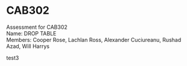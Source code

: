 # CAB302
Assessment for CAB302 <br>
Name: DROP TABLE<br>
Members: Cooper Rose, Lachlan Ross, Alexander Cuciureanu, Rushad Azad, Will Harrys
<br>

test3
